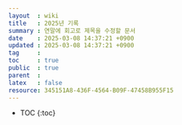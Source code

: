 ```yaml
---
layout  : wiki
title   : 2025년 기록 
summary : 연말에 회고로 제목을 수정할 문서
date    : 2025-03-08 14:37:21 +0900
updated : 2025-03-08 14:37:21 +0900
tag     : 
toc     : true
public  : true
parent  : 
latex   : false
resource: 345151A8-436F-4564-B09F-47458B955F15
---
```

* TOC
{:toc}

# 
